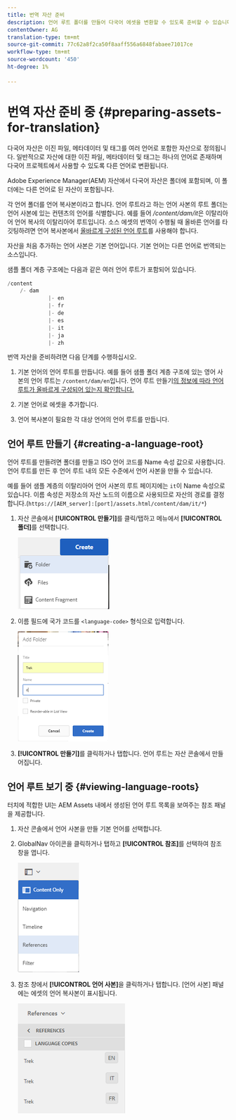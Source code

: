 ```yaml
---
title: 번역 자산 준비
description: 언어 루트 폴더를 만들어 다국어 에셋을 변환할 수 있도록 준비할 수 있습니다.
contentOwner: AG
translation-type: tm+mt
source-git-commit: 77c62a8f2ca50f8aaff556a6848fabaee71017ce
workflow-type: tm+mt
source-wordcount: '450'
ht-degree: 1%

---
```



# 번역 자산 준비 중 {#preparing-assets-for-translation}

다국어 자산은 이진 파일, 메타데이터 및 태그를 여러 언어로 포함한 자산으로 정의됩니다. 일반적으로 자산에 대한 이진 파일, 메타데이터 및 태그는 하나의 언어로 존재하며 다국어 프로젝트에서 사용할 수 있도록 다른 언어로 변환됩니다.

Adobe Experience Manager(AEM) 자산에서 다국어 자산은 폴더에 포함되며, 이 폴더에는 다른 언어로 된 자산이 포함됩니다.

각 언어 폴더를 언어 복사본이라고 합니다. 언어 루트라고 하는 언어 사본의 루트 폴더는 언어 사본에 있는 컨텐츠의 언어를 식별합니다. 예를 들어 */content/dam/it*&#x200B;은 이탈리아어 언어 복사의 이탈리아어 루트입니다. 소스 에셋의 번역이 수행될 때 올바른 언어를 타깃팅하려면 언어 복사본에서 [올바르게 구성된 언어 루트](preparing-assets-for-translation.md#creating-a-language-root)를 사용해야 합니다.

자산을 처음 추가하는 언어 사본은 기본 언어입니다. 기본 언어는 다른 언어로 번역되는 소스입니다.

샘플 폴더 계층 구조에는 다음과 같은 여러 언어 루트가 포함되어 있습니다.

```java
/content
    /- dam
             |- en
             |- fr
             |- de
             |- es
             |- it
             |- ja
             |- zh
```

번역 자산을 준비하려면 다음 단계를 수행하십시오.

1. 기본 언어의 언어 루트를 만듭니다. 예를 들어 샘플 폴더 계층 구조에 있는 영어 사본의 언어 루트는 `/content/dam/en`입니다. 언어 루트 만들기[의 정보에 따라 언어 루트가 올바르게 구성되어 있는지 확인합니다.](preparing-assets-for-translation.md#creating-a-language-root)

1. 기본 언어로 에셋을 추가합니다.
1. 언어 복사본이 필요한 각 대상 언어의 언어 루트를 만듭니다.

## 언어 루트 만들기 {#creating-a-language-root}

언어 루트를 만들려면 폴더를 만들고 ISO 언어 코드를 Name 속성 값으로 사용합니다. 언어 루트를 만든 후 언어 루트 내의 모든 수준에서 언어 사본을 만들 수 있습니다.

예를 들어 샘플 계층의 이탈리아어 언어 사본의 루트 페이지에는 `it`이 Name 속성으로 있습니다. 이름 속성은 저장소의 자산 노드의 이름으로 사용되므로 자산의 경로를 결정합니다.(`https://[AEM_server]:[port]/assets.html/content/dam/it/*`)

1. 자산 콘솔에서 **[!UICONTROL 만들기]**&#x200B;를 클릭/탭하고 메뉴에서 **[!UICONTROL 폴더]**&#x200B;를 선택합니다.

   ![chlimage_1-120](assets/chlimage_1-120.png)

1. 이름 필드에 국가 코드를 `<language-code>` 형식으로 입력합니다.

   ![chlimage_1-121](assets/chlimage_1-121.png)

1. **[!UICONTROL 만들기]**&#x200B;를 클릭하거나 탭합니다. 언어 루트는 자산 콘솔에서 만들어집니다.

## 언어 루트 보기 중 {#viewing-language-roots}

터치에 적합한 UI는 AEM Assets 내에서 생성된 언어 루트 목록을 보여주는 참조 패널을 제공합니다.

1. 자산 콘솔에서 언어 사본을 만들 기본 언어를 선택합니다.
1. GlobalNav 아이콘을 클릭하거나 탭하고 **[!UICONTROL 참조]**&#x200B;를 선택하여 참조 창을 엽니다.

   ![chlimage_1-122](assets/chlimage_1-122.png)

1. 참조 창에서 **[!UICONTROL 언어 사본]**&#x200B;을 클릭하거나 탭합니다. [언어 사본] 패널에는 에셋의 언어 복사본이 표시됩니다.

   ![chlimage_1-123](assets/chlimage_1-123.png)

